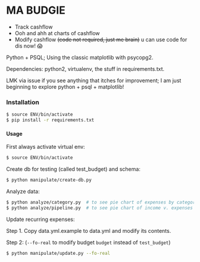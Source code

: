 # MA BUDGIE

- Track cashflow
- Ooh and ahh at charts of cashflow
- Modify cashflow ~~(code not required, just me brain)~~ u can use code for dis now! :scream:

Python + PSQL; Using the classic matplotlib with psycopg2.

Dependencies: python2, virtualenv, the stuff in requirements.txt.

LMK via issue if you see anything that itches for improvement; I am just beginning to explore python + psql + matplotlib!

### Installation

```bash
$ source ENV/bin/activate
$ pip install -r requirements.txt
```

#### Usage

First always activate virtual env:

```bash
$ source ENV/bin/activate
```

Create db for testing (called test_budget) and schema:
```bash
$ python manipulate/create-db.py
```

Analyze data:
```bash
$ python analyze/category.py  # to see pie chart of expenses by category
$ python analyze/pipeline.py  # to see pie chart of income v. expenses
```

Update recurring expenses:

Step 1. Copy data.yml.example to data.yml and modify its contents.

Step 2: (`--fo-real` to modify budget `budget` instead of `test_budget`)
```bash
$ python manipulate/update.py --fo-real

```
